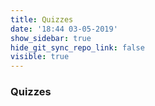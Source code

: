 ```yaml
---
title: Quizzes
date: '18:44 03-05-2019'
show_sidebar: true
hide_git_sync_repo_link: false
visible: true
---
```


### Quizzes
